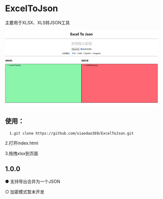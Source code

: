# ExcelToJson
主要用于XLSX、XLS转JSON工具

![image](./image/page.jpg)
   
    
    
## 使用：
      1.git clone https://github.com/xiaodao369/ExcelToJson.git
   2.打开index.html
   
   3.拖拽xlsx到页面

## 1.0.0
   ● 支持导出合并为一个JSON
   
   ○ 加密模式暂未开发

